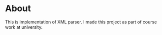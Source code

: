 # About
This is implementation of XML parser. I made this project as part of course work at university.